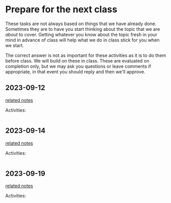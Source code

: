 # Prepare for the next class




These tasks are not always based on things that we have already done.  Sometimes they are to have you start thinking about the topic that we are *about* to cover. Getting whatever you know about the topic fresh in your mind in advance of class will help what we do in class stick for you when we start.

The correct answer is not as important for these activities as it is to do them before class.  We will build on these in class. These are evaluated on completion only, but we may ask you questions or leave comments if appropriate, in that event you should reply and then we'll approve. 



## 2023-09-12

[related notes](../notes/2023-09-12)

Activities:
```{include} ../_prepare/2023-09-12.md
```
## 2023-09-14

[related notes](../notes/2023-09-14)

Activities:
```{include} ../_prepare/2023-09-14.md
```
## 2023-09-19

[related notes](../notes/2023-09-19)

Activities:
```{include} ../_prepare/2023-09-19.md
```